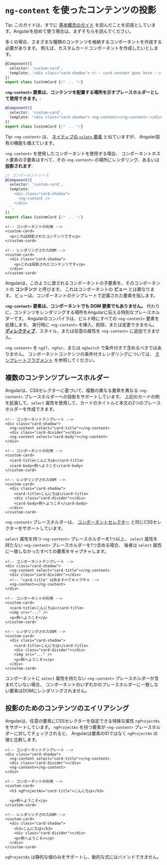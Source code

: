 # `ng-content` を使ったコンテンツの投影

Tip: このガイドは、すでに [基本概念のガイド](essentials) を読んだことを前提としています。Angularを初めて使う場合は、まずそちらを読んでください。

多くの場合、さまざまな種類のコンテンツを格納するコンポーネントを作成する必要があります。
例えば、カスタムカードコンポーネントを作成したいとします。

```ts
@Component({
  selector: 'custom-card',
  template: '<div class="card-shadow"> <!-- card content goes here --> </div>',
})
export class CustomCard {/* ... */}
```

**`<ng-content>` 要素は、コンテンツを配置する場所を示すプレースホルダーとして使用できます。**:

```ts
@Component({
  selector: 'custom-card',
  template: '<div class="card-shadow"> <ng-content></ng-content> </div>',
})
export class CustomCard {/* ... */}
```

Tip: `<ng-content>` は、
[ネイティブの `<slot>` 要素](https://developer.mozilla.org/docs/Web/HTML/Element/slot) と似ていますが、
Angular固有の機能も備えています。

`<ng-content>` を使用したコンポーネントを使用する場合、
コンポーネントホスト要素の子要素はすべて、その `<ng-content>` の場所にレンダリング、あるいは **投影されます**:

```ts
// コンポーネントソース
@Component({
  selector: 'custom-card',
  template: `
    <div class="card-shadow">
      <ng-content />
    </div>
  `,
})
export class CustomCard {/* ... */}
```

```angular-html
<!-- コンポーネントの利用 -->
<custom-card>
  <p>これは投影されたコンテンツです</p>
</custom-card>
```

```angular-html
<!-- レンダリングされたDOM -->
<custom-card>
  <div class="card-shadow">
    <p>これは投影されたコンテンツです</p>
  </div>
</custom-card>
```

Angularは、このように渡されるコンポーネントの子要素を、そのコンポーネントの **コンテンツ** と呼びます。
これはコンポーネントの **ビュー** とは異なります。
ビューは、コンポーネントのテンプレートで定義された要素を指します。

**`<ng-content>` 要素は、コンポーネントでも DOM 要素でもありません。** 
代わりに、コンテンツをレンダリングする場所をAngularに伝える特別なプレースホルダーです。
Angularのコンパイラは、ビルド時にすべての `<ng-content>` 要素を処理します。
実行時に `<ng-content>` を挿入、削除、または変更できません。
**<span style="text-decoration:underline;">ディレクティブ</span>**、スタイル、または任意の属性を `<ng-content>` に追加できません。

`<ng-content>` を `ngIf`、`ngFor`、または `ngSwitch` で条件付きで含めるべきではありません。
コンポーネントコンテンツの条件付きレンダリングについては、
[テンプレートフラグメント](api/core/ng-template) を参照してください。

## 複数のコンテンツプレースホルダー

Angularは、CSSセレクターに基づいて、複数の異なる要素を異なる `<ng-content>` プレースホルダーへの投影をサポートしています。
上記のカードの例を拡張して、`select` 属性を使用して、カードのタイトルと本文の2つのプレースホルダーを作成できます。

```angular-html
<!-- コンポーネントテンプレート -->
<div class="card-shadow">
  <ng-content select="card-title"></ng-content>
  <div class="card-divider"></div>
  <ng-content select="card-body"></ng-content>
</div>
```

```angular-html
<!-- コンポーネントの利用 -->
<custom-card>
  <card-title>こんにちは</card-title>
  <card-body>例へようこそ</card-body>
</custom-card>
```

```angular-html
<!-- レンダリングされたDOM -->
<custom-card>
  <div class="card-shadow">
    <card-title>こんにちは</card-title>
    <div class="card-divider"></div>
    <card-body>例へようこそ</card-body>
  </div>
</custom-card>
```

`<ng-content>` プレースホルダーは、
[コンポーネントセレクター](guide/components/selectors) と同じCSSセレクターをサポートしています。

`select` 属性を持つ `<ng-content>` プレースホルダーを1つ以上、
`select` 属性を持たない `<ng-content>` プレースホルダーを1つ含める場合、
後者は `select` 属性に一致しなかったすべての要素をキャプチャします。

```angular-html
<!-- コンポーネントテンプレート -->
<div class="card-shadow">
  <ng-content select="card-title"></ng-content>
  <div class="card-divider"></div>
  <!-- "card-title" 以外をすべてキャプチャ -->
  <ng-content></ng-content>
</div>
```

```angular-html
<!-- コンポーネントの利用 -->
<custom-card>
  <card-title>こんにちは</card-title>
  <img src="..." />
  <p>例へようこそ</p>
</custom-card>
```

```angular-html
<!-- レンダリングされたDOM -->
<custom-card>
  <div class="card-shadow">
    <card-title>こんにちは</card-title>
    <div class="card-divider"></div>
    <img src="..." />
    <p>例へようこそ></p>
  </div>
</custom-card>
```

コンポーネントに `select` 属性を持たない `<ng-content>` プレースホルダーが含まれていない場合、
コンポーネントのいずれかのプレースホルダーに一致しない要素はDOMにレンダリングされません。

## 投影のためのコンテンツのエイリアシング

Angularは、任意の要素にCSSセレクターを指定できる特殊な属性 `ngProjectAs` をサポートしています。
`ngProjectAs` を持つ要素が `<ng-content>` プレースホルダーに対してチェックされると、
Angularは要素のIDではなく `ngProjectAs` の値と比較します。

```angular-html
<!-- コンポーネントテンプレート -->
<div class="card-shadow">
  <ng-content select="card-title"></ng-content>
  <div class="card-divider"></div>
  <ng-content></ng-content>
</div>
```

```angular-html
<!-- コンポーネントの利用 -->
<custom-card>
  <h3 ngProjectAs="card-title">こんにちは</h3>

  <p>例へようこそ</p>
</custom-card>
```

```angular-html
<!-- レンダリングされたDOM -->
<custom-card>
  <div class="card-shadow">
    <h3>こんにちは</h3>
    <div class="card-divider"></div>
    <p>例へようこそ></p>
  </div>
</custom-card>
```

`ngProjectAs` は静的な値のみをサポートし、動的な式にはバインドできません。
